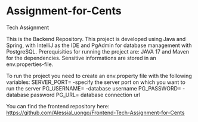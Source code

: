 # Assignment-for-Cents
 Tech Assignment 

This is the Backend Repository.
This project is developed using Java and Spring, with IntelliJ as the IDE and PgAdmin for database management with PostgreSQL. 
Prerequisities for running the project are: JAVA 17 and Maven for the dependencies. 
Sensitive informations are stored in an env.properties-file. 

To run the project you need to create an env.property file with the following variables: 
SERVER_PORT= -specify the server port on which you want to run the server
PG_USERNAME= -database username
PG_PASSWORD= -database password
PG_URL= database connection url


You can find the frontend repository here: https://github.com/AlessiaLuongo/Frontend-Tech-Assignment-for-Cents
